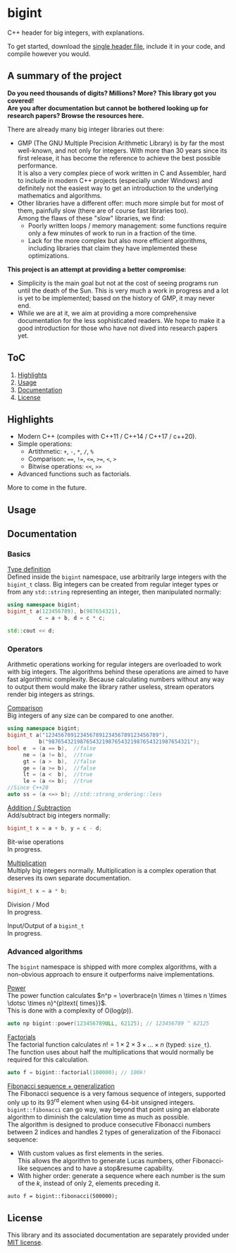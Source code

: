 # bigint

C++ header for big integers, with explanations.

To get started, download the [single header file](https://github.com/AtmoFX/bigint/blob/master/source/bigint.h), include it in your code, and compile however you would.

## A summary of the project

**Do you need thousands of digits? Millions? More? This library got you covered!<br/>
Are you after documentation but cannot be bothered looking up for research papers? Browse the resources here.**

There are already many big integer libraries out there:

- GMP (The GNU Multiple Precision Arithmetic Library) is by far the most well-known, and not only for integers.
With more than 30 years since its first release, it has become the reference to achieve the best possible performance.<br/>
It is also a very complex piece of work written in C and Assembler, hard to include in modern C++ projects (especially under Windows) and definitely not the easiest way to get an introduction to the underlying mathematics and algorithms.
- Other libraries have a different offer: much more simple but for most of them, painfully slow (there are of course fast libraries too).<br/>
Among the flaws of these "slow" libraries, we find:
   - Poorly written loops / memory management: some functions require only a few minutes of work to run in a fraction of the time.
   - Lack for the more complex but also more efficient algorithms, including libraries that claim they have implemented these optimizations.

**This project is an attempt at providing a better compromise**:<br/>
 - Simplicity is the main goal but not at the cost of seeing programs run until the death of the Sun. This is very much a work in progress and a lot is yet to be implemented; based on the history of GMP, it may never end.
 - While we are at it, we aim at providing a more comprehensive documentation for the less sophisticated readers. We hope to make it a good introduction for those who have not dived into research papers yet.

## ToC

1. [Highlights](.#Highlights)
1. [Usage](.#Usage)
1. [Documentation](.#Documentation)
1. [License](.#License) 

## Highlights

- Modern C++ (compiles with C++11 / C++14 / C++17 / c++20).
- Simple operations:  
  - Artithmetic: `+`, `-`, `*`, `/`, `%`
  - Comparison: `==`, `!=`, `<=`, `>=`, `<`, `>`
  - Bitwise operations: `<<`, `>>`
- Advanced functions such as factorials.

More to come in the future.

## Usage

## Documentation

### Basics

[Type definition](https://github.com/AtmoFX/bigint/blob/master/documentation/basics.md)<br/>
Defined inside the `bigint` namespace, use arbitrarily large integers with the `bigint_t` class.
Big integers can be created from regular integer types or from any `std::string` representing an integer, then manipulated normally:
```c++
using namespace bigint;
bigint_t a(123456789), b(987654321),
          c = a + b, d = c * c;

std::cout << d;
```

### Operators

 Arithmetic operations working for regular integers are overloaded to work with big integers. The algorithms behind these operations are aimed to have fast algorithmic complexity. 
 Because calculating numbers without any way to output them would make the library rather useless, stream operators render big integers as strings.

[Comparison](https://github.com/AtmoFX/bigint/blob/master/documentation/comparison.md)<br/>
Big integers of any size can be compared to one another.
```c++
using namespace bigint;
bigint_t a("123456789123456789123456789123456789"),
          b("987654321987654321987654321987654321987654321");
bool e  = (a == b),  //false
     ne = (a != b),  //true
     gt = (a >  b),  //false
     ge = (a >= b),  //false
     lt = (a <  b),  //true
     le = (a <= b);  //true
//Since C++20
auto ss = (a <=> b); //std::strong_ordering::less
```

[Addition / Subtraction](https://github.com/AtmoFX/bigint/blob/master/documentation/addition_subtraction.md)<br/>
Add/subtract big integers normally:
```c++
bigint_t x = a + b, y = c - d;
```

Bit-wise operations<br/>
In progress.

[Multiplication](https://github.com/AtmoFX/bigint/blob/master/documentation/multiplication.md)<br/>
Multiply big integers normally. Multiplication is a complex operation that deserves its own separate documentation.
```c++
bigint_t x = a * b;
```

Division / Mod<br/>
In progress.

Input/Output of a `bigint_t`<br/>
In progress.
 
 ### Advanced algorithms

 The `bigint` namespace is shipped with more complex algorithms, with a non-obvious approach to ensure it outperforms naive implementations.

[Power](https://github.com/AtmoFX/bigint/blob/master/documentation/power.md)<br/>
The power function calculates $n^p = \overbrace{n \times n \times n \times \dotsc \times n}^{p\text{ times}}$.<br/>
This is done with a complexity of $\text{O}(\text{log}(p))$.
```c++
auto np bigint::power(123456789ULL, 62125); // 123456789 ^ 62125 
```

[Factorials](https://github.com/AtmoFX/bigint/blob/master/documentation/factorial.md)<br/>
The factorial function calculates $n! = 1 \times 2 \times 3 \times \dotsc \times n$ (typed: `size_t`).<br/>
The function uses about half the multiplications that would normally be required for this calculation.
```c++
auto f = bigint::factorial(100000); // 100k!
```

[Fibonacci sequence + generalization](https://github.com/AtmoFX/bigint/blob/master/documentation/fibonacci.md)<br/>
The Fibonacci sequence is a very famous sequence of integers, supported only up to its 93<sup>rd</sup> element when using 64-bit unsigned integers. `bigint::fibonacci` can go way, way beyond that point using an elaborate algorithm to diminish the calculation time as much as possible.<br/>
The algorithm is designed to produce consecutive Fibonacci numbers between 2 indices and handles 2 types of generalization of the Fibonacci sequence:
  - With custom values as first elements in the series.<br/>
  This allows the algorithm to generate Lucas numbers, other Fibonacci-like sequences and to have a stop&resume capability.
  - With higher order: generate a sequence where each number is the sum of the $k$, instead of only 2, elements preceding it.

```c+
auto f = bigint::fibonacci(500000);
```

## License

This library and its associated documentation are separately provided under [MIT license](https://github.com/AtmoFX/bigint/blob/master/License.md).
